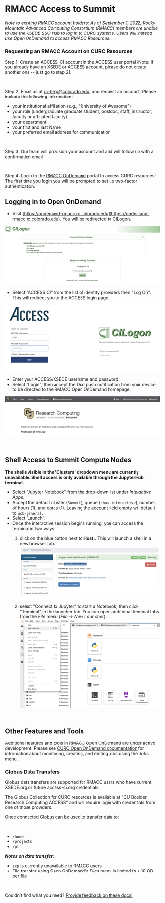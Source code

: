 # RMACC Access to Summit 

_Note to existing RMACC account holders: As of September 1, 2022, Rocky Mountain Advanced Computing Consortium (RMACC) members are 
unable to use the XSEDE SSO Hub to log in to CURC systems. Users will instead use Open OnDemand to access RMACC Resources._


### Requesting an RMACC Account on CURC Resources

Step 1: Create an ACCESS-CI account in the ACCESS user portal [Note: If you already have an XSEDE or ACCESS account, please do not create another 
one -- just go to step 2].

<br>

Step 2: Email us at [rc-help@colorado.edu](rc-help@colorado.edu), and request an account. Please include the following information:

- your institutional affiliation (e.g., "University of Awesome")
- your role (undergraduate graduate student, postdoc, staff, instructor, faculty or affiliated faculty)
- your department
- your first and last Name
- your preferred email address for communication

<br>

Step 3: Our team will provision your account and and will follow up with a confirmation email 

<br>

Step 4: Login to the [RMACC OnDemand](https://curc.readthedocs.io/en/latest/access/rmacc.html#logging-in-to-open-ondemand) portal to access CURC 
resources! The first time you login you will be prompted to set up two-factor authentication.
 
## Logging in to Open OnDemand

- Visit [https://ondemand-rmacc.rc.colorado.edu](https://ondemand-rmacc.rc.colorado.edu).
You will be redirected to CILogon.

![](rmacc/cilogon.png)

- Select "ACCESS CI" from the list of identity providers then "Log On". This will redirect you to the ACCESS login page. 
 
![](rmacc/access_cilogon.png)

- Enter your ACCESS/XSEDE username and password.
- Select "Login", then accept the Duo push notification from your device to be directed to the RMACC Open OnDemand homepage.

![](rmacc/ood_homepage.png)

<br>


## Shell Access to Summit Compute Nodes  


**The shells visible in the 'Clusters' dropdown menu are currently unavailable. Shell access is only available through the JupyterHub terminal.**

- Select "Jupyter Notebook" from the drop-down list under _Interactive Apps_.
- Accept the default cluster (`Summit`), queue (`shas-interactive`), number of hours (1), and cores (1). Leaving the account 
field empty will default to `ucb-general`. 
- Select 'Launch'.
- Once the interactive session begins running, you can access the terminal in two ways:
    1. click on the blue button next to **Host:**. This will launch a shell in a new browser tab. ![](rmacc/terminal_method1.png) 

    2. select "Connect to Jupyter" to start a Notebook, then click "Terminal" in the launcher tab. You can open additional terminal tabs from the _File_ menu (_File_ -> _New Launcher_).![](rmacc/terminal_method2.png)

<br>

## Other Features and Tools

Additional features and tools in RMACC Open OnDemand are under active development. Please see [CURC Open OnDemand documentation](https://curc.readthedocs.io/en/latest/gateways/OnDemand.html?highlight=Open%20OnDemand#jobs) for information about monitoring, creating, and editing jobs using the _Jobs_
menu. 


### Globus Data Transfers

Globus data transfers are supported for RMACC users who have current XSEDE.org or future access-ci.org credentials.  

The Globus Collection for CURC resources is available at "CU Boulder Research Computing ACCESS" and will require login with credentials from one of those providers.

Once connected Globus can be used to transfer data to:

<br>

- `/home`
- `/projects`
- `/pl`


**_Notes on data transfer_**:
  - `scp` is currently unavailable to RMACC users
  - File transfer using Open OnDemand's _Files_ menu is  limited to < 10 GB per file


<br>

Couldn’t find what you need? [Provide feedback on these docs!](https://docs.google.com/forms/d/e/1FAIpQLSeaoraGl8x_ubyGNEYe3WP2cw_wg6aZM7Dy0v4X5s2ND-06RA/viewform)
